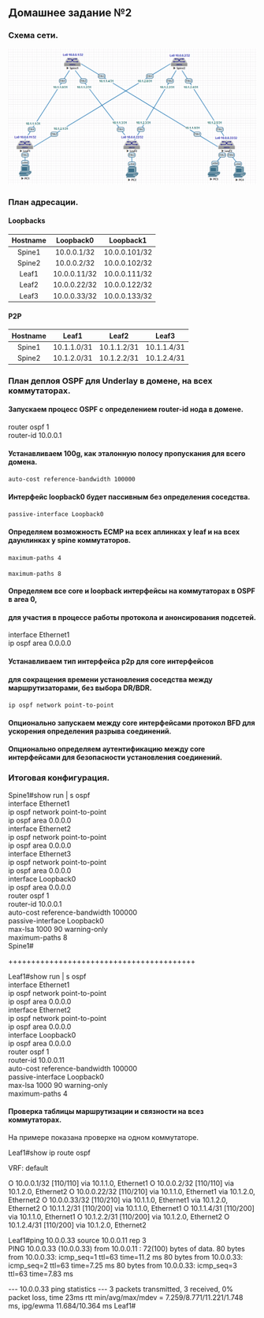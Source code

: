 ## Домашнее задание №2

### Схема сети.

![](layout2.png)

### План адресации.

#### Loopbacks

| Hostname | Loopback0    | Loopback1     |
| :------: | :-----------:|:-------------:|
|  Spine1  | 10.0.0.1/32  | 10.0.0.101/32 |
|  Spine2  | 10.0.0.2/32  | 10.0.0.102/32 |
|  Leaf1   | 10.0.0.11/32 | 10.0.0.111/32 |
|  Leaf2   | 10.0.0.22/32 | 10.0.0.122/32 |
|  Leaf3   | 10.0.0.33/32 | 10.0.0.133/32 |

#### P2P

| Hostname |    Leaf1    |     Leaf2   |     Leaf3   |
| :------: | :----------:|:-----------:|:-----------:|
|  Spine1  | 10.1.1.0/31 | 10.1.1.2/31 | 10.1.1.4/31 |
|  Spine2  | 10.1.2.0/31 | 10.1.2.2/31 | 10.1.2.4/31 |

### План деплоя OSPF для Underlay в домене, на всех коммутаторах.

#### Запускаем процесс OSPF с определением router-id нода в домене.

 router ospf 1   
    router-id 10.0.0.1  

#### Устанавливаем 100g, как эталонную полосу пропускания для всего домена. 

    auto-cost reference-bandwidth 100000

#### Интерфейс loopback0 будет пассивным без определения соседства.

    passive-interface Loopback0

#### Определяем возможность ECMP на всех аплинках у leaf и на всех даунлинках у spine коммутаторов.

    maximum-paths 4

    maximum-paths 8

#### Определяем все core и loopback интерфейсы на коммутаторах в OSPF в area 0, 
#### для участия в процессе работы протокола и анонсирования подсетей. 
 
 interface Ethernet1  
    ip ospf area 0.0.0.0  
 
#### Устанавливаем тип интерфейса p2p для core интерфейсов 
#### для сокращения времени установления соседства между маршрутизаторами, без выбора DR/BDR.

    ip ospf network point-to-point

#### Опционально запускаем между core интерфейсами протокол BFD для ускорения определения разрыва соединений. 

#### Опционально определяем аутентификацию между core интерфейсами для безопасности установления соединений.

### Итоговая конфигурация.

Spine1#show run | s ospf  
interface Ethernet1  
   ip ospf network point-to-point  
   ip ospf area 0.0.0.0  
interface Ethernet2  
   ip ospf network point-to-point  
   ip ospf area 0.0.0.0  
interface Ethernet3  
   ip ospf network point-to-point  
   ip ospf area 0.0.0.0  
interface Loopback0  
   ip ospf area 0.0.0.0  
router ospf 1  
   router-id 10.0.0.1  
   auto-cost reference-bandwidth 100000  
   passive-interface Loopback0  
   max-lsa 1000 90 warning-only  
   maximum-paths 8  
Spine1#  

+++++++++++++++++++++++++++++++++++++++++  

Leaf1#show run | s ospf  
interface Ethernet1  
   ip ospf network point-to-point  
   ip ospf area 0.0.0.0  
interface Ethernet2  
   ip ospf network point-to-point  
   ip ospf area 0.0.0.0  
interface Loopback0  
   ip ospf area 0.0.0.0  
router ospf 1  
   router-id 10.0.0.11  
   auto-cost reference-bandwidth 100000  
   passive-interface Loopback0  
   max-lsa 1000 90 warning-only  
   maximum-paths 4  

#### Проверка таблицы маршрутизации и связности на всез коммутаторах. 

На примере показана проверке на одном коммутаторе. 

Leaf1#show ip route ospf 

VRF: default 
 
 O        10.0.0.1/32 [110/110] via 10.1.1.0, Ethernet1 
 O        10.0.0.2/32 [110/110] via 10.1.2.0, Ethernet2 
 O        10.0.0.22/32 [110/210] via 10.1.1.0, Ethernet1 
                                 via 10.1.2.0, Ethernet2 
 O        10.0.0.33/32 [110/210] via 10.1.1.0, Ethernet1 
                                 via 10.1.2.0, Ethernet2 
 O        10.1.1.2/31 [110/200] via 10.1.1.0, Ethernet1 
 O        10.1.1.4/31 [110/200] via 10.1.1.0, Ethernet1 
 O        10.1.2.2/31 [110/200] via 10.1.2.0, Ethernet2 
 O        10.1.2.4/31 [110/200] via 10.1.2.0, Ethernet2 

Leaf1#ping 10.0.0.33 source 10.0.0.11 rep 3  
PING 10.0.0.33 (10.0.0.33) from 10.0.0.11 : 72(100) bytes of data. 
80 bytes from 10.0.0.33: icmp_seq=1 ttl=63 time=11.2 ms 
80 bytes from 10.0.0.33: icmp_seq=2 ttl=63 time=7.25 ms 
80 bytes from 10.0.0.33: icmp_seq=3 ttl=63 time=7.83 ms 
 
--- 10.0.0.33 ping statistics --- 
3 packets transmitted, 3 received, 0% packet loss, time 23ms 
rtt min/avg/max/mdev = 7.259/8.771/11.221/1.748 ms, ipg/ewma 11.684/10.364 ms 
Leaf1# 
